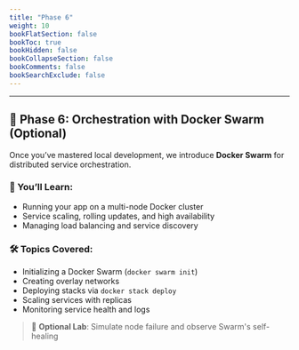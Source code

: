 ```yaml
---
title: "Phase 6"
weight: 10
bookFlatSection: false
bookToc: true
bookHidden: false
bookCollapseSection: false
bookComments: false
bookSearchExclude: false
---
```

---

## 🚢 Phase 6: Orchestration with Docker Swarm (Optional)

Once you’ve mastered local development, we introduce **Docker Swarm** for distributed service orchestration.

### 🎯 You’ll Learn:
- Running your app on a multi-node Docker cluster
- Service scaling, rolling updates, and high availability
- Managing load balancing and service discovery

### 🛠 Topics Covered:
- Initializing a Docker Swarm (`docker swarm init`)
- Creating overlay networks
- Deploying stacks via `docker stack deploy`
- Scaling services with replicas
- Monitoring service health and logs

> 🔁 **Optional Lab**: Simulate node failure and observe Swarm's self-healing

